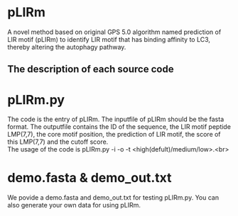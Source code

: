 pLIRm
===
A novel method based on original GPS 5.0 algorithm named prediction of LIR motif (pLIRm) to identify LIR motif that has binding affinity to LC3, thereby altering the autophagy pathway.

The description of each source code
---
# pLIRm.py
The code is the entry of pLIRm. The inputfile of pLIRm should be the fasta format. The outputfile contains the ID of the sequence, the LIR motif peptide LMP(7,7), the core motif position, the prediction of LIR motif, the score of this LMP(7,7) and the cutoff score.
<br>  The usage of the code is pLIRm.py -i <imputfile> -o <outputfile> -t <high(defult)/medium/low>.\<br>

#

# demo.fasta & demo_out.txt
 We povide a demo.fasta and demo_out.txt for testing pLIRm.py. You can also generate your own data for using pLIRm.
